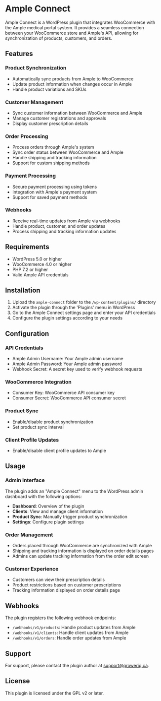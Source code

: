 # Ample Connect

Ample Connect is a WordPress plugin that integrates WooCommerce with the Ample medical portal system. It provides a seamless connection between your WooCommerce store and Ample's API, allowing for synchronization of products, customers, and orders.

## Features

### Product Synchronization
- Automatically sync products from Ample to WooCommerce
- Update product information when changes occur in Ample
- Handle product variations and SKUs

### Customer Management
- Sync customer information between WooCommerce and Ample
- Manage customer registrations and approvals
- Display customer prescription details

### Order Processing
- Process orders through Ample's system
- Sync order status between WooCommerce and Ample
- Handle shipping and tracking information
- Support for custom shipping methods

### Payment Processing
- Secure payment processing using tokens
- Integration with Ample's payment system
- Support for saved payment methods

### Webhooks
- Receive real-time updates from Ample via webhooks
- Handle product, customer, and order updates
- Process shipping and tracking information updates

## Requirements

- WordPress 5.0 or higher
- WooCommerce 4.0 or higher
- PHP 7.2 or higher
- Valid Ample API credentials

## Installation

1. Upload the `ample-connect` folder to the `/wp-content/plugins/` directory
2. Activate the plugin through the 'Plugins' menu in WordPress
3. Go to the Ample Connect settings page and enter your API credentials
4. Configure the plugin settings according to your needs

## Configuration

### API Credentials
- Ample Admin Username: Your Ample admin username
- Ample Admin Password: Your Ample admin password
- Webhook Secret: A secret key used to verify webhook requests

### WooCommerce Integration
- Consumer Key: WooCommerce API consumer key
- Consumer Secret: WooCommerce API consumer secret

### Product Sync
- Enable/disable product synchronization
- Set product sync interval

### Client Profile Updates
- Enable/disable client profile updates to Ample

## Usage

### Admin Interface
The plugin adds an "Ample Connect" menu to the WordPress admin dashboard with the following options:

- **Dashboard**: Overview of the plugin
- **Clients**: View and manage client information
- **Product Sync**: Manually trigger product synchronization
- **Settings**: Configure plugin settings

### Order Management
- Orders placed through WooCommerce are synchronized with Ample
- Shipping and tracking information is displayed on order details pages
- Admins can update tracking information from the order edit screen

### Customer Experience
- Customers can view their prescription details
- Product restrictions based on customer prescriptions
- Tracking information displayed on order details page

## Webhooks

The plugin registers the following webhook endpoints:

- `/webhooks/v1/products`: Handle product updates from Ample
- `/webhooks/v1/clients`: Handle client updates from Ample
- `/webhooks/v1/orders`: Handle order updates from Ample

## Support

For support, please contact the plugin author at [support@groweriq.ca](mailto:support@groweriq.ca).

## License

This plugin is licensed under the GPL v2 or later.
